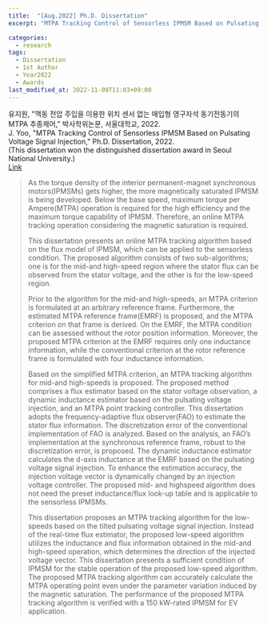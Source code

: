 ```yaml
---
title:  "[Aug.2022] Ph.D. Dissertation"
excerpt: "MTPA Tracking Control of Sensorless IPMSM Based on Pulsating Voltage Signal Injection."

categories:
  - research
tags:
  - Dissertation
  - 1st Author
  - Year2022
  - Awards
last_modified_at: 2022-11-09T11:03+09:00
---
```


유지원, "맥동 전압 주입을 이용한 위치 센서 없는 매입형 영구자석 동기전동기의 MTPA 추종제어," 박사학위논문, 서울대학교, 2022.  
J. Yoo, "MTPA Tracking Control of Sensorless IPMSM Based on Pulsating Voltage Signal Injection," Ph.D. Dissertation, 2022.  
(This dissertation won the distinguished dissertation award in Seoul National University.)  
[Link](https://primoapac01.hosted.exlibrisgroup.com/permalink/f/1l6eo7m/82SNU_INST51868018840002591)  


>As the torque density of the interior permanent-magnet synchronous
motors(IPMSMs) gets higher, the more magnetically saturated IPMSM is being
developed. Below the base speed, maximum torque per Ampere(MTPA) operation
is required for the high efficiency and the maximum torque capability of IPMSM.
Therefore, an online MTPA tracking operation considering the magnetic saturation
is required.  
>
>This dissertation presents an online MTPA tracking algorithm based on the flux
model of IPMSM, which can be applied to the sensorless condition. The proposed
algorithm consists of two sub-algorithms; one is for the mid-and high-speed region
where the stator flux can be observed from the stator voltage, and the other is for the
low-speed region.  
>
>Prior to the algorithm for the mid-and high-speeds, an MTPA criterion is
formulated at an arbitrary reference frame. Furthermore, the estimated MTPA
reference frame(EMRF) is proposed, and the MTPA criterion on that frame is derived.
On the EMRF, the MTPA condition can be assessed without the rotor position
information. Moreover, the proposed MTPA criterion at the EMRF requires only one
inductance information, while the conventional criterion at the rotor reference frame
is formulated with four inductance information.  
>
>Based on the simplified MTPA criterion, an MTPA tracking algorithm for mid-and
high-speeds is proposed. The proposed method comprises a flux estimator based on
the stator voltage observation, a dynamic inductance estimator based on the pulsating
voltage injection, and an MTPA point tracking controller. This dissertation adopts
the frequency-adaptive flux observer(FAO) to estimate the stator flux information.
The discretization error of the conventional implementation of FAO is analyzed.
Based on the analysis, an FAO’s implementation at the synchronous reference frame,
robust to the discretization error, is proposed. The dynamic inductance estimator
calculates the d-axis inductance at the EMRF based on the pulsating voltage signal
injection. To enhance the estimation accuracy, the injection voltage vector is
dynamically changed by an injection voltage controller. The proposed mid- and highspeed algorithm does not need the preset inductance/flux look-up table and is
applicable to the sensorless IPMSMs.  
>
>This dissertation proposes an MTPA tracking algorithm for the low-speeds based
on the tilted pulsating voltage signal injection. Instead of the real-time flux estimator,
the proposed low-speed algorithm utilizes the inductance and flux information
obtained in the mid-and high-speed operation, which determines the direction of the
injected voltage vector. This dissertation presents a sufficient condition of IPMSM
for the stable operation of the proposed low-speed algorithm.
The proposed MTPA tracking algorithm can accurately calculate the MTPA
operating point even under the parameter variation induced by the magnetic
saturation. The performance of the proposed MTPA tracking algorithm is verified
with a 150 kW-rated IPMSM for EV application.
